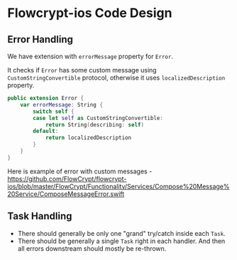 # Flowcrypt-ios Code Design

## Error Handling

We have extension with `errorMessage` property for `Error`.

It checks if `Error` has some custom message using `CustomStringConvertible` protocol, otherwise it uses `localizedDescription` property.
```swift
public extension Error {
    var errorMessage: String {
        switch self {
        case let self as CustomStringConvertible:
            return String(describing: self)
        default:
            return localizedDescription
        }
    }
}
```

Here is example of error with custom messages - https://github.com/FlowCrypt/flowcrypt-ios/blob/master/FlowCrypt/Functionality/Services/Compose%20Message%20Service/ComposeMessageError.swift

## Task Handling

- There should generally be only one "grand" try/catch inside each `Task`.
- There should be generally a single `Task` right in each handler. And then all errors downstream should mostly be re-thrown.
